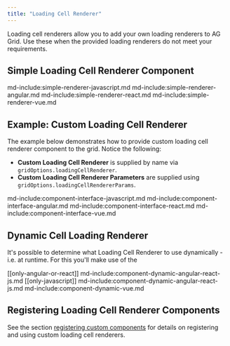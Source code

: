 ```yaml
---
title: "Loading Cell Renderer"
---
```


Loading cell renderers allow you to add your own loading renderers to AG Grid. Use these when the provided loading renderers do not meet your requirements.

## Simple Loading Cell Renderer Component

md-include:simple-renderer-javascript.md
md-include:simple-renderer-angular.md
md-include:simple-renderer-react.md
md-include:simple-renderer-vue.md
 
## Example: Custom Loading Cell Renderer

The example below demonstrates how to provide custom loading cell renderer component to the grid. Notice the following:
 
- **Custom Loading Cell Renderer** is supplied by name via `gridOptions.loadingCellRenderer`.
- **Custom Loading Cell Renderer Parameters** are supplied using `gridOptions.loadingCellRendererParams`.

<grid-example title='Custom Loading Cell Renderer' name='custom-loading-cell-renderer' type='generated' options='{ "enterprise": true, "modules": ["serverside"], "extras": ["fontawesome"] }'></grid-example>

md-include:component-interface-javascript.md
md-include:component-interface-angular.md
md-include:component-interface-react.md
md-include:component-interface-vue.md

<interface-documentation interfaceName='ILoadingCellRendererParams' names='["api", "columnApi", "context", "node"]' config='{"hideHeader":false, "headerLevel":3}' ></interface-documentation>

## Dynamic Cell Loading Renderer

It's possible to determine what Loading Cell Renderer to use dynamically - i.e. at runtime. For this you'll make use of the

[[only-angular-or-react]]
md-include:component-dynamic-angular-react-js.md
[[only-javascript]]
md-include:component-dynamic-angular-react-js.md
md-include:component-dynamic-vue.md

## Registering Loading Cell Renderer Components

See the section [registering custom components](/components/#registering-custom-components) for details on registering and using custom loading cell renderers.

